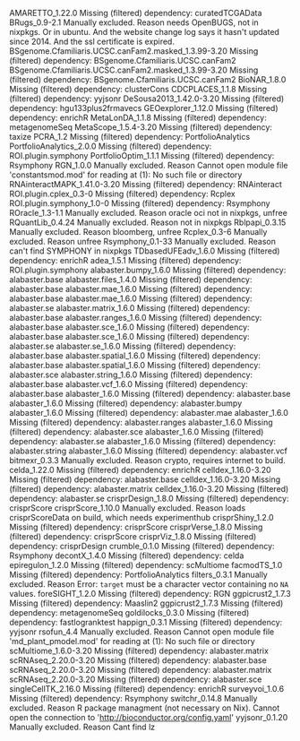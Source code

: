 AMARETTO_1.22.0	Missing (filtered) dependency: curatedTCGAData
BRugs_0.9-2.1	Manually excluded. Reason needs OpenBUGS, not in nixpkgs. Or in ubuntu. And the website change log says it hasn't updated since 2014. And the ssl certificate is expired.
BSgenome.Cfamiliaris.UCSC.canFam2.masked_1.3.99-3.20	Missing (filtered) dependency: BSgenome.Cfamiliaris.UCSC.canFam2
BSgenome.Cfamiliaris.UCSC.canFam2.masked_1.3.99-3.20	Missing (filtered) dependency: BSgenome.Cfamiliaris.UCSC.canFam2
BioNAR_1.8.0	Missing (filtered) dependency: clusterCons
CDCPLACES_1.1.8	Missing (filtered) dependency: yyjsonr
DeSousa2013_1.42.0-3.20	Missing (filtered) dependency: hgu133plus2frmavecs
GEOexplorer_1.12.0	Missing (filtered) dependency: enrichR
MetaLonDA_1.1.8	Missing (filtered) dependency: metagenomeSeq
MetaScope_1.5.4-3.20	Missing (filtered) dependency: taxize
PCRA_1.2	Missing (filtered) dependency: PortfolioAnalytics
PortfolioAnalytics_2.0.0	Missing (filtered) dependency: ROI.plugin.symphony
PortfolioOptim_1.1.1	Missing (filtered) dependency: Rsymphony
RGN_1.0.0	Manually excluded. Reason Cannot open module file 'constantsmod.mod' for reading at (1): No such file or directory
RNAinteractMAPK_1.41.0-3.20	Missing (filtered) dependency: RNAinteract
ROI.plugin.cplex_0.3-0	Missing (filtered) dependency: Rcplex
ROI.plugin.symphony_1.0-0	Missing (filtered) dependency: Rsymphony
ROracle_1.3-1.1	Manually excluded. Reason oracle oci not in nixpkgs, unfree
RQuantLib_0.4.24	Manually excluded. Reason not in nixpkgs
Rblpapi_0.3.15	Manually excluded. Reason bloomberg, unfree
Rcplex_0.3-6	Manually excluded. Reason unfree
Rsymphony_0.1-33	Manually excluded. Reason can't find SYMPHONY in nixpkgs
TDbasedUFEadv_1.6.0	Missing (filtered) dependency: enrichR
adea_1.5.1	Missing (filtered) dependency: ROI.plugin.symphony
alabaster.bumpy_1.6.0	Missing (filtered) dependency: alabaster.base
alabaster.files_1.4.0	Missing (filtered) dependency: alabaster.base
alabaster.mae_1.6.0	Missing (filtered) dependency: alabaster.base
alabaster.mae_1.6.0	Missing (filtered) dependency: alabaster.se
alabaster.matrix_1.6.0	Missing (filtered) dependency: alabaster.base
alabaster.ranges_1.6.0	Missing (filtered) dependency: alabaster.base
alabaster.sce_1.6.0	Missing (filtered) dependency: alabaster.base
alabaster.sce_1.6.0	Missing (filtered) dependency: alabaster.se
alabaster.se_1.6.0	Missing (filtered) dependency: alabaster.base
alabaster.spatial_1.6.0	Missing (filtered) dependency: alabaster.base
alabaster.spatial_1.6.0	Missing (filtered) dependency: alabaster.sce
alabaster.string_1.6.0	Missing (filtered) dependency: alabaster.base
alabaster.vcf_1.6.0	Missing (filtered) dependency: alabaster.base
alabaster_1.6.0	Missing (filtered) dependency: alabaster.base
alabaster_1.6.0	Missing (filtered) dependency: alabaster.bumpy
alabaster_1.6.0	Missing (filtered) dependency: alabaster.mae
alabaster_1.6.0	Missing (filtered) dependency: alabaster.ranges
alabaster_1.6.0	Missing (filtered) dependency: alabaster.sce
alabaster_1.6.0	Missing (filtered) dependency: alabaster.se
alabaster_1.6.0	Missing (filtered) dependency: alabaster.string
alabaster_1.6.0	Missing (filtered) dependency: alabaster.vcf
bitmexr_0.3.3	Manually excluded. Reason crypto, requires internet to build. 
celda_1.22.0	Missing (filtered) dependency: enrichR
celldex_1.16.0-3.20	Missing (filtered) dependency: alabaster.base
celldex_1.16.0-3.20	Missing (filtered) dependency: alabaster.matrix
celldex_1.16.0-3.20	Missing (filtered) dependency: alabaster.se
crisprDesign_1.8.0	Missing (filtered) dependency: crisprScore
crisprScore_1.10.0	Manually excluded. Reason loads crisprScoreData on build, which needs experimenthub
crisprShiny_1.2.0	Missing (filtered) dependency: crisprScore
crisprVerse_1.8.0	Missing (filtered) dependency: crisprScore
crisprViz_1.8.0	Missing (filtered) dependency: crisprDesign
crumble_0.1.0	Missing (filtered) dependency: Rsymphony
decontX_1.4.0	Missing (filtered) dependency: celda
epiregulon_1.2.0	Missing (filtered) dependency: scMultiome
facmodTS_1.0	Missing (filtered) dependency: PortfolioAnalytics
filters_0.3.1	Manually excluded. Reason Error: `target` must be a character vector containing no `NA` values.
foreSIGHT_1.2.0	Missing (filtered) dependency: RGN
ggpicrust2_1.7.3	Missing (filtered) dependency: Maaslin2
ggpicrust2_1.7.3	Missing (filtered) dependency: metagenomeSeq
goldilocks_0.3.0	Missing (filtered) dependency: fastlogranktest
happign_0.3.1	Missing (filtered) dependency: yyjsonr
rsofun_4.4	Manually excluded. Reason  Cannot open module file 'md_plant_pmodel.mod' for reading at (1): No such file or directory
scMultiome_1.6.0-3.20	Missing (filtered) dependency: alabaster.matrix
scRNAseq_2.20.0-3.20	Missing (filtered) dependency: alabaster.base
scRNAseq_2.20.0-3.20	Missing (filtered) dependency: alabaster.matrix
scRNAseq_2.20.0-3.20	Missing (filtered) dependency: alabaster.sce
singleCellTK_2.16.0	Missing (filtered) dependency: enrichR
surveyvoi_1.0.6	Missing (filtered) dependency: Rsymphony
switchr_0.14.8	Manually excluded. Reason R package managment (not necessary on Nix). Cannot open the connection to 'http://bioconductor.org/config.yaml'
yyjsonr_0.1.20	Manually excluded. Reason Cant find lz
